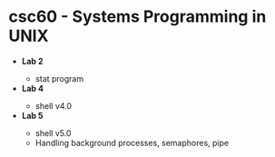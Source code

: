 # csc60 - Systems Programming in UNIX
<ul>
  <li><strong>Lab 2</strong></li>
    <ul>
      <li>stat program</li>
    </ul>
  <li><strong>Lab 4</strong></li>
    <ul>
      <li>shell v4.0</li>
    </ul>
  <li><strong>Lab 5</strong></li>
    <ul>
      <li>shell v5.0</li>
      <li>Handling background processes, semaphores, pipe</li>
    </ul>
</ul>
